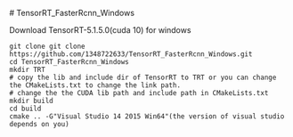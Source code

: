 ﻿﻿# TensorRT_FasterRcnn_Windows
  
Download TensorRT-5.1.5.0(cuda 10) for windows
```
git clone git clone https://github.com/1348722633/TensorRT_FasterRcnn_Windows.git
cd TensorRT_FasterRcnn_Windows 
mkdir TRT
# copy the lib and include dir of TensorRT to TRT or you can change the CMakeLists.txt to change the link path.
# change the the CUDA lib path and include path in CMakeLists.txt
mkdir build
cd build
cmake .. -G"Visual Studio 14 2015 Win64"(the version of visual studio depends on you)
```



